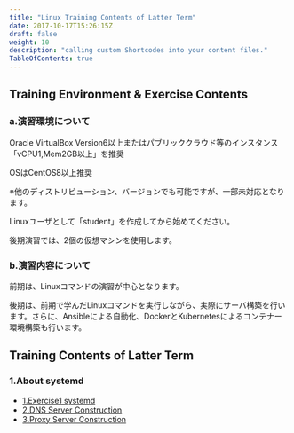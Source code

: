 ```yaml
---
title: "Linux Training Contents of Latter Term"
date: 2017-10-17T15:26:15Z
draft: false
weight: 10
description: "calling custom Shortcodes into your content files."
TableOfContents: true
---
```


## Training Environment & Exercise Contents

### a.演習環境について

Oracle VirtualBox Version6以上またはパブリッククラウド等のインスタンス「vCPU1,Mem2GB以上」を推奨

OSはCentOS8以上推奨

※他のディストリビューション、バージョンでも可能ですが、一部未対応となります。

Linuxユーザとして「student」を作成してから始めてください。

後期演習では、2個の仮想マシンを使用します。

### b.演習内容について

前期は、Linuxコマンドの演習が中心となります。

後期は、前期で学んだLinuxコマンドを実行しながら、実際にサーバ構築を行います。さらに、Ansibleによる自動化、DockerとKubernetesによるコンテナー環境構築も行います。

## Training Contents of Latter Term

### 1.About systemd

* [1.Exercise1 systemd](chapter2-1/exercise1-systemd)
* [2.DNS Server Construction](chapter2-1/dns-server-construction)
* [3.Proxy Server Construction](chapter2-1/proxy-server-construction)